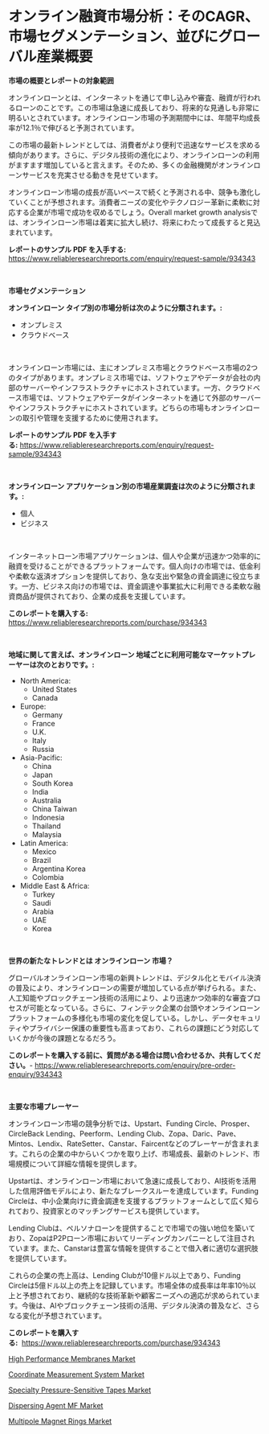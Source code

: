 <p><h1>オンライン融資市場分析：そのCAGR、市場セグメンテーション、並びにグローバル産業概要</h1></p><p><strong>市場の概要とレポートの対象範囲</strong></p>
<p><p>オンラインローンとは、インターネットを通じて申し込みや審査、融資が行われるローンのことです。この市場は急速に成長しており、将来的な見通しも非常に明るいとされています。オンラインローン市場の予測期間中には、年間平均成長率が12.1％で伸びると予測されています。</p><p>この市場の最新トレンドとしては、消費者がより便利で迅速なサービスを求める傾向があります。さらに、デジタル技術の進化により、オンラインローンの利用がますます増加していると言えます。そのため、多くの金融機関がオンラインローンサービスを充実させる動きを見せています。</p><p>オンラインローン市場の成長が高いペースで続くと予測される中、競争も激化していくことが予想されます。消費者ニーズの変化やテクノロジー革新に柔軟に対応する企業が市場で成功を収めるでしょう。Overall market growth analysisでは、オンラインローン市場は着実に拡大し続け、将来にわたって成長すると見込まれています。</p></p>
<p><strong>レポートのサンプル PDF を入手する:</strong> <a href="https://www.reliableresearchreports.com/enquiry/request-sample/934343">https://www.reliableresearchreports.com/enquiry/request-sample/934343</a></p>
<p>&nbsp;</p>
<p><strong>市場セグメンテーション</strong></p>
<p><strong>オンラインローン タイプ別の市場分析は次のように分類されます。:</strong></p>
<p><ul><li>オンプレミス</li><li>クラウドベース</li></ul></p>
<p>&nbsp;</p>
<p><p>オンラインローン市場には、主にオンプレミス市場とクラウドベース市場の2つのタイプがあります。オンプレミス市場では、ソフトウェアやデータが会社の内部のサーバーやインフラストラクチャにホストされています。一方、クラウドベース市場では、ソフトウェアやデータがインターネットを通じて外部のサーバーやインフラストラクチャにホストされています。どちらの市場もオンラインローンの取引や管理を支援するために使用されます。</p></p>
<p><strong>レポートのサンプル PDF を入手する:</strong>&nbsp;<a href="https://www.reliableresearchreports.com/enquiry/request-sample/934343">https://www.reliableresearchreports.com/enquiry/request-sample/934343</a></p>
<p>&nbsp;</p>
<p><strong> オンラインローン アプリケーション別の市場産業調査は次のように分類されます。:</strong></p>
<p><ul><li>個人</li><li>ビジネス</li></ul></p>
<p>&nbsp;</p>
<p><p>インターネットローン市場アプリケーションは、個人や企業が迅速かつ効率的に融資を受けることができるプラットフォームです。個人向けの市場では、低金利や柔軟な返済オプションを提供しており、急な支出や緊急の資金調達に役立ちます。一方、ビジネス向けの市場では、資金調達や事業拡大に利用できる柔軟な融資商品が提供されており、企業の成長を支援しています。</p></p>
<p><strong>このレポートを購入する:</strong>&nbsp; <a href="https://www.reliableresearchreports.com/purchase/934343">https://www.reliableresearchreports.com/purchase/934343</a></p>
<p>&nbsp;</p>
<p><strong>地域に関して言えば、オンラインローン 地域ごとに利用可能なマーケットプレーヤーは次のとおりです。:</strong></p>
<p><ul>
    <li>
        North America:
        <ul>
            <li>United States</li>
            <li>Canada</li>
        </ul>
    </li>
    <li>
        Europe:
        <ul>
            <li>Germany</li>
            <li>France</li>
            <li>U.K.</li>
            <li>Italy</li>
            <li>Russia</li>
        </ul>
    </li>
    <li>
        Asia-Pacific:
        <ul>
            <li>China</li>
            <li>Japan</li>
            <li>South Korea</li>
            <li>India</li>
            <li>Australia</li>
            <li>China Taiwan</li>
            <li>Indonesia</li>
            <li>Thailand</li>
            <li>Malaysia</li>
        </ul>
    </li>
    <li>
        Latin America:
        <ul>
            <li>Mexico</li>
            <li>Brazil</li>
            <li>Argentina Korea</li>
            <li>Colombia</li>
        </ul>
    </li>
    <li>
        Middle East & Africa:
        <ul>
            <li>Turkey</li>
            <li>Saudi</li>
            <li>Arabia</li>
            <li>UAE</li>
            <li>Korea</li>
        </ul>
    </li>
    </ul></p>
<p>&nbsp;</p>
<p><strong>世界の新たなトレンドとは オンラインローン 市場？</strong></p>
<p><p>グローバルオンラインローン市場の新興トレンドは、デジタル化とモバイル決済の普及により、オンラインローンの需要が増加している点が挙げられる。また、人工知能やブロックチェーン技術の活用により、より迅速かつ効率的な審査プロセスが可能となっている。さらに、フィンテック企業の台頭やオンラインローンプラットフォームの多様化も市場の変化を促している。しかし、データセキュリティやプライバシー保護の重要性も高まっており、これらの課題にどう対応していくかが今後の課題となるだろう。</p></p>
<p><strong>このレポートを購入する前に、質問がある場合は問い合わせるか、共有してください。</strong>- <a href="https://www.reliableresearchreports.com/enquiry/pre-order-enquiry/934343">https://www.reliableresearchreports.com/enquiry/pre-order-enquiry/934343</a></p>
<p>&nbsp;</p>
<p><strong>主要な市場プレーヤー</strong></p>
<p><p>オンラインローン市場の競争分析では、Upstart、Funding Circle、Prosper、CircleBack Lending、Peerform、Lending Club、Zopa、Daric、Pave、Mintos、Lendix、RateSetter、Canstar、Faircentなどのプレーヤーが含まれます。これらの企業の中からいくつかを取り上げ、市場成長、最新のトレンド、市場規模について詳細な情報を提供します。</p><p>Upstartは、オンラインローン市場において急速に成長しており、AI技術を活用した信用評価モデルにより、新たなブレークスルーを達成しています。Funding Circleは、中小企業向けに資金調達を支援するプラットフォームとして広く知られており、投資家とのマッチングサービスも提供しています。</p><p>Lending Clubは、ペルソナローンを提供することで市場での強い地位を築いており、ZopaはP2Pローン市場においてリーディングカンパニーとして注目されています。また、Canstarは豊富な情報を提供することで借入者に適切な選択肢を提供しています。</p><p>これらの企業の売上高は、Lending Clubが10億ドル以上であり、Funding Circleは5億ドル以上の売上を記録しています。市場全体の成長率は年率10％以上と予想されており、継続的な技術革新や顧客ニーズへの適応が求められています。今後は、AIやブロックチェーン技術の活用、デジタル決済の普及など、さらなる変化が予想されています。</p></p>
<p><strong>このレポートを購入する:</strong>&nbsp;&nbsp;<a href="https://www.reliableresearchreports.com/purchase/934343">https://www.reliableresearchreports.com/purchase/934343</a></p>
<p><p><a href="https://github.com/angelajermaine/Market-Research-Report-List-2/blob/main/high-performance-membranes-market.md">High Performance Membranes Market</a></p><p><a href="https://view.publitas.com/reportprime-1/coordinate-measurement-system-market-analysis-examines-its-scope-on-growth-opportunities-and-forecasted-trends-spanning-from-2024-to-2031/">Coordinate Measurement System Market</a></p><p><a href="https://github.com/beatblasta/Market-Research-Report-List-2/blob/main/specialty-pressure-sensitive-tapes-market.md">Specialty Pressure-Sensitive Tapes Market</a></p><p><a href="https://view.publitas.com/reportprime-1/dispersing-agent-mf-market-growth-market-trends-covid-19-impact-and-forecasts-for-period-from-2024-2031/">Dispersing Agent MF Market</a></p><p><a href="https://picayune-night-cbd.notion.site/Multipole-Magnet-Rings-Market-Furnish-Information-about-Market-Size-Market-Share-Market-Dynamics--dfaf245215a44bb49306e9be196f1ef8">Multipole Magnet Rings Market</a></p></p>